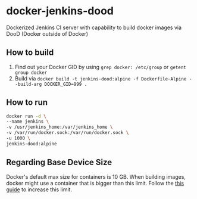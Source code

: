 # docker-jenkins-dood
Dockerized Jenkins CI server with capability to build docker images via  DooD (Docker outside of Docker)

## How to build
1. Find out your Docker GID by using `grep docker: /etc/group` or `getent group docker`
2. Build via `docker build -t jenkins-dood:alpine -f Dockerfile-Alpine --build-arg DOCKER_GID=999 .`

## How to run
~~~bash
docker run -d \
--name jenkins \
-v /usr/jenkins_home:/var/jenkins_home \
-v /var/run/docker.sock:/var/run/docker.sock \
-u 1000 \
jenkins-dood:alpine
~~~

## Regarding Base Device Size
Docker's default max size for containers is 10 GB. When building images, docker might use a container that is bigger than this limit. Follow the [this guide](https://www.projectatomic.io/blog/2016/03/daemon_option_basedevicesize/) to increase this limit.
